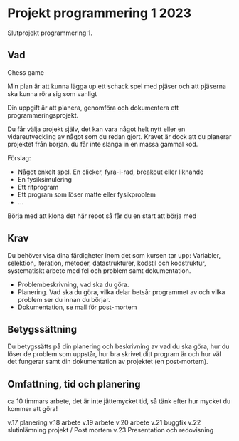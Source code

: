 # Projekt programmering 1 2023

Slutprojekt programmering 1.

## Vad

Chess game 

Min plan är att kunna lägga up ett schack spel med pjäser och att pjäserna ska kunna röra sig som vanligt 

Din uppgift är att planera, genomföra och dokumentera ett programmeringsprojekt.

Du får välja projekt själv, det kan vara något helt nytt eller en vidareutveckling av något som du redan gjort. Kravet är 
dock att du planerar projektet från början, du får inte slänga in en massa gammal kod.

Förslag:

* Något enkelt spel. En clicker, fyra-i-rad, breakout eller liknande
* En fysiksimulering
* Ett ritprogram
* Ett program som löser matte eller fysikproblem
* ...

Börja med att klona det här repot så får du en start att börja med

## Krav
Du behöver visa dina färdigheter inom det som kursen tar upp: Variabler, selektion, iteration, metoder, datastrukturer, 
kodstil och kodstruktur, systematiskt arbete med fel och problem samt dokumentation.

* Problembeskrivning, vad ska du göra.
* Planering. Vad ska du göra, vilka delar betsår programmet av och vilka problem ser du innan du börjar.
* Dokumentation, se mall för post-mortem

## Betygssättning
Du betygssätts på din planering och beskrivning av vad du ska göra, hur du löser de problem som uppstår, hur bra skrivet 
ditt program är och hur väl det fungerar samt din dokumentation av projektet (en post-mortem).

## Omfattning, tid och planering
ca 10 timmars arbete, det är inte jättemycket tid, så tänk efter hur mycket
du kommer att göra! 

v.17 planering
v.18 arbete
v.19 arbete
v.20 arbete
v.21 buggfix
v.22 slutinlämning projekt / Post mortem
v.23 Presentation och redovisning

